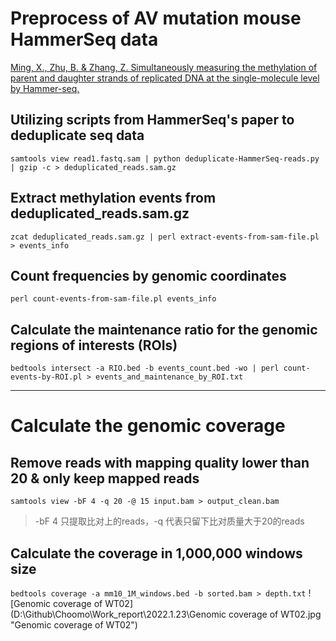# Preprocess of AV mutation mouse HammerSeq data
[Ming, X., Zhu, B. & Zhang, Z. Simultaneously measuring the methylation of parent and daughter strands of replicated DNA at the single-molecule level by Hammer-seq.](https://www.nature.com/articles/s41596-020-00488-9#citeas)

## Utilizing scripts from HammerSeq's paper to deduplicate seq data
``samtools view read1.fastq.sam | python deduplicate-HammerSeq-reads.py | gzip -c > deduplicated_reads.sam.gz``

## Extract methylation events from deduplicated_reads.sam.gz
``zcat deduplicated_reads.sam.gz | perl extract-events-from-sam-file.pl > events_info``

## Count frequencies by genomic coordinates
``perl count-events-from-sam-file.pl events_info``

## Calculate the maintenance ratio for the genomic regions of interests (ROIs)
``bedtools intersect -a RIO.bed -b events_count.bed -wo | perl count-events-by-ROI.pl > events_and_maintenance_by_ROI.txt``
***
# Calculate the genomic coverage
## Remove reads with mapping quality lower than 20 & only keep mapped reads
``samtools view -bF 4 -q 20 -@ 15 input.bam > output_clean.bam``
>-bF 4 只提取比对上的reads，-q 代表只留下比对质量大于20的reads

## Calculate the coverage in 1,000,000 windows size
``bedtools coverage -a mm10_1M_windows.bed -b sorted.bam > depth.txt``
![Genomic coverage of WT02](D:\Github\Choomo\Work_report\2022.1.23\Genomic coverage of WT02.jpg "Genomic coverage of WT02")
